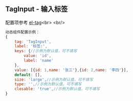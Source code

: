 ## TagInput - 输入标签

配置项参考 [el-tag](https://element-plus.gitee.io/zh-CN/component/tag.html "https://element-plus.gitee.io/zh-CN/component/tag.html")<br>
<br/>

```javascript
动态组件配置示例：
{
    tag: 'TagInput',
    label: '标签:',
    keys: {//示例为默认值，可不填写
        value: 'id',
        label: 'name'
    },
    value: [{id: 1,name: '张三'},{id: 2,name: '李四'}],
    default: [],
    size: 'large',//示例为默认值，可不填写
    type: '',//示例为默认值，可不填写
    closable: 'true',//示例为默认值，可不填写
}
```